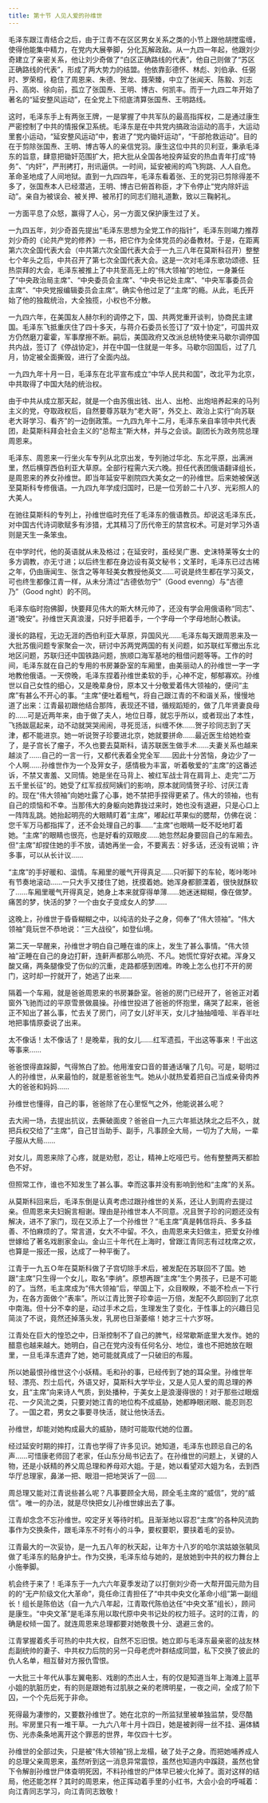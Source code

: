 ```yaml
---
title: 第十节 人见人爱的孙维世
---
```


毛泽东跟江青结合之后，由于江青不在区区男女关系之类的小节上跟他胡搅蛮缠，使得他能集中精力，在党内大展拳脚，分化瓦解政敌。从一九四一年起，他跟刘少奇建立了亲密关系，他让刘少奇做了“白区正确路线的代表”，他自己则做了“苏区正确路线的代表”，形成了两大势力的结盟。他依靠彭德怀、林彪、刘伯承、任弼时、罗荣桓，稳住了周恩来、朱德、贺龙、聂荣臻，中立了张闻天、陈毅、刘志丹、高岗、徐向前，孤立了张国焘、王明、博古、何凯丰。而于一九四二年开始了著名的“延安整风运动”，在全党上下彻底清算张国焘、王明路线。

这时，毛泽东手上有两张王牌，一是掌握了中共军队的最高指挥权，二是通过康生严密控制了中共的情报保卫系统。毛泽东是在中共党内搞政治运动的高手，大运动里套小运动，“延安整风运动”中，套进了“党内锄奸运动”，“干部抢救运动”。目的在于剪除张国焘、王明、博古等人的亲信党羽。康生这位中共的贝利亚，秉承毛泽东的旨意，肆意把锄奸范围扩大，把大批从全国各地投奔延安的热血青年打成“特务”、“内奸”，严刑拷打，刑讯逼供。一时间，延安被闹的鸡飞狗跳、人人自危。革命圣地成了人间地狱。直到一九四四年，毛泽东看着张、王的党羽已剪除得差不多了，张国焘本人已经潜逃，王明、博古已俯首称臣，才下令停止“党内除奸运动”。亲自为被误会、被关押、被吊打的同志们赔礼道歉，致以三鞠躬礼。

一方面平息了众怒，赢得了人心，另一方面又保护康生过了关。

一九四五年，刘少奇首先提出“毛泽东思想为全党工作的指针”，毛泽东则竭力推荐刘少奇的《论共产党的修养》一书，把它作为全体党员的必备教材。于是，在距离第六次全国代表大会（中共第六次全国代表大会于一九三八年在莫斯科召开）整整七个年头之后，中共召开了第七次全国代表大会。这是一次对毛泽东歌功颂德、狂热崇拜的大会，毛泽东被推上了中共至高无上的“伟大领袖”的地位，一身兼任了“中央政治局主席”、“中央委员会主席”、“中央书记处主席”、“中央军事委员会主席”、“中央党报编辑委员会主席”。确实令他过足了“主席”的瘾。从此，毛氏开始了他的独裁统治，大全独揽，小权也不分散。

一九四六年，在美国友人赫尔利的调停之下，国、共两党重开谈判，协商民主建国。毛泽东飞抵重庆住了四十多天，与蒋介石委员长签订了“双十协定”，可国共双方仍然磨刀霍霍，军事摩擦不断。嗣后，美国政府又改派总统特使来马歇尔调停国共内战，签订了《停战协定》，并在中国一住就是一年多。马歇尔回国后，过了几月，协定被全面撕毁，进行了全面内战。

一九四九年十月一日，毛泽东在北平宣布成立“中华人民共和国”，改北平为北京，中共取得了中国大陆的统治权。

由于中共从成立那天起，就是一个由苏俄出钱、出人、出枪、出炮培养起来的马列主义的党，夺取政权后，自然要尊苏联为“老大哥”，外交上、政治上实行“向苏联老大哥学习、看齐”的一边倒政策。一九四九年十二月，毛泽东亲自率领中共代表团，赴莫斯科拜会社会主义的“总帮主”斯大林，并与之会谈。副团长为政务院总理周恩来。

毛泽东、周恩来一行坐火车专列从北京出发，专列驰过华北、东北平原，出满洲里，然后横穿西伯利亚大草原。全部行程需六天六晚。担任代表团俄语翻译组长，是周恩来的养女孙维世。即当年延安平剧院四大美女之一的孙维世。后来她被保送至莫斯科专修俄语。一九四九年学成归国时，已是一位芳龄二十八岁、光彩照人的大美人。

在驰往莫斯科的专列上，孙维世临时充任了毛泽东的俄语教员。却说这毛泽东氏，对中国古代诗词歌赋多有涉猎，尤其精习了历代帝王的禁宫权术。可是对学习外语则是天生一条笨虫。

在中学时代，他的英语就从未及格过；在延安时，虽经吴广惠、史沫特莱等女士的多方调教，亦无寸进；以后终生都在身边设有英文秘书；文革时，毛泽东已过古稀之年，仍由唐闻生、张含之等年轻美女教授他英文……可说是终生都在学习英文，可也终生都像江青一样，从未分清过“古德依勿宁”（Good evenng）与“古德乃”（Good nght）的不同。

毛泽东临时抱佛脚，快要拜见伟大的斯大林元帅了，还没有学会用俄语称“同志”、道“晚安”。孙维世天真浪漫，只好手把着手，一个字母一个字母地耐心教读。

漫长的路程，无边无涯的西伯利亚大草原，异国风光……毛泽东每天跟周恩来及一大批苏俄问题专家聚会一次，研讨中苏两党两国的有关问题，如苏联红军撤出东北地区问题，苏联归还中国铁路问题，旅顺口海军基地的租借问题等等。工作的时间，毛泽东就在自己的专用的书房兼卧室的车厢里，由美丽动人的孙维世一字一字地教他俄语。一天傍晚，毛泽东捏着孙维世柔软的手，心神不定，郁郁寡欢。孙维世以自己女性的细心，又是晚辈身份，原本又十分敬爱着伟大领袖的，便问“主席”有甚么不开心的事。“主席”便吐着粗气，将自己跟江青的不和谐关系，慢慢地道了出来：江青最初跟他结合那阵，表现还不错，循规蹈矩的，做了几年贤妻良母的……可是近两年来，由于做了夫人，地位日尊，就忘乎所以，或者现出了本性，飞扬跋扈起来，动不动就哭哭闹闹，寻死觅活，纠缠不休……贺子珍同志到了天津，都不能进京。她一听说贺子珍要进北京，她就要拼命……最近医生给她检查了，是子宫长了瘤子，不久也要去莫斯科，请苏联医生做手术……夫妻关系也越来越淡了……自己的一言一行，又都代表着全党全军……因此十分苦恼，身边少了一个人啊……孙维世作为一个及笄女子，感情极为丰富，听着敬爱的“主席”的这番述诉，不禁又害羞、又同情。她是坐在马背上、被红军战士背在肩背上、走完“二万五千里长征”的。她受了红军叔叔阿姨们的影响，原本就同情贺子珍、讨厌江青的。现在“伟大领袖”向她吐露了心事，她不禁把手捏得更紧了。伟大的领袖，也有自己的烦恼和不幸。当那伟大的身躯向她靠拢过来时，她也没有退避，只是心口上一阵阵乱跳。她抬起明亮的大眼睛盯着“主席”，嘟起红苹果似的腮帮，仿佛在说：您千军万马都指挥了，还不会处理自己的事……“主席”也眼睛一眨不眨地盯着她。“主席”的眼睛也很亮，也是好看的双眼皮……她忽然起身要回自己的车厢去。但“主席”却捏住她的手不放，请她再坐一会，不要离去：好多话，还没有说嘛；许多事，可以从长计议……

“主席”的手好暖和、温情。车厢里的暖气开得真足……只听脚下的车轮，嘭咔嘭咔有节奏地滚动……一只大手又搂住了她，抚摸着她。她浑身都颤溧着，很快就酥软了……车厢里暖气开得真足，她身上本来就穿得单薄……她迷迷糊糊，像在做梦。痛苦的梦，快活的梦？一个由女子变成女人的梦……

这晚上，孙维世于昏昏糊糊之中，以纯洁的处子之身，伺奉了“伟大领袖”。“伟大领袖”竟玩世不恭地说：“三大战役”，如登仙境。

第二天一早醒来，孙维世才明白自己睡在谁的床上，发生了甚么事情。“伟大领袖”正睡在自己的身边打鼾，连鼾声都那么响亮、不凡。她慌忙穿好衣裙。浑身又酸又痛，两条腿像受了伤似的沉重，走路都感到困难。昨晚上怎么也打不开的房门，这时却一拧就开了，她逃了出来……

隔着一个车厢，就是爸爸周恩来的书房兼卧室。爸爸的房门已经开了，爸爸正对着窗外飞驰而过的平原雪景做晨操。孙维世投进了爸爸的怀抱里，痛哭了起来，爸爸正不知出了甚么事，忙去关了房门，问了女儿好半天，女儿才抽抽噎噎、半吞半吐地把事情原委说了出来。

太不像话！太不像话了！是晚辈，我的女儿……红军遗孤，干出这等事来！干出这等事来……

爸爸恨得直跺脚，气得煞白了脸。他用淮安口音的普通话嚷了几句。可是，聪明过人的孙维世，从来最怕的，就是惹爸爸生气。她从小就热爱着把自己当成亲骨肉养大的爸爸和妈妈……

孙维世也懂得，自己的事，爸爸除了在心里怄气之外，他能说甚么呢？

去大闹一场，去提出抗议，去撕破面皮？爸爸自一九三六年抵达陕北之后不久，就把兵权交给了“主席”，自己甘当助手、副手，凡事顾全大局，一切为了大局，一辈子服从大局……

对女儿，周恩来除了心疼，就是劝慰，忍让，精神上吃哑巴亏。他有整整两天都脸色不好。

但照常工作，谁也不知发生了甚么事。幸而这事并没有影响到他和“主席”的关系。

从莫斯科回来后，毛泽东倒是认真考虑过跟孙维世的关系，还让人到周府去提过亲。但周恩来夫妇婉言相谢。理由是孙维世本人不同意。况且贺子珍的问题还没有解决，进不了家门，现在又添上了一个孙维世？“毛主席”真是韩信将兵、多多益善、不怕麻烦的了。常言道，女大不中留。不久，由周恩来夫妇做主，把爱女孙维世嫁给了著名戏剧家金山。金山三十年代在上海时，曾跟江青同志有过枕席之欢，也算是一报还一报，达成了一种平衡了。

江青于一九五Ｏ年在莫斯科做了子宫切除手术后，被发配在苏联回不了国。她跟“主席”只生得一个女儿，取名“李纳”。原想再跟“主席”生个男孩子，已是不可能的了。当然，毛主席成为“伟大领袖”后，举国上下，众目睽睽，不能不检点一下行为，在各方面做个“表率”。所以江青比贺子珍幸运一万倍，发配不久即回到了北京中南海。但十分不幸的是，动过手术之后，生理发生了变化，于性事上的兴趣日见简淡了不说，竟然还掉落头发，乳房也日渐萎缩！她才三十六岁呀。

江青处在巨大的惶恐之中，日渐控制不了自己的脾气，经常歇斯底里大发作。她的醋意也越来越大。她明白，自己在党内没有任何名分、地位，谁也不把她放在眼里，一旦毛泽东遗弃了她，她可能就真成了一只破旧的布履。

所以她最恨孙维世这个小妖精。毛和孙的事，已经传到了她的耳朵里。孙维世年轻、漂亮、烈士后代，外语又好，莫斯科大学毕业，又是人见人爱的周总理的养女，且“主席”向来诗人气质，到处播种，于美女上是浪漫得很的！对于那些过眼烟花、一夕风流之类，只要对她江青的地位构不成威胁，她都睁眼闭眼、能忍则忍了。一国之君，男女之事要寻快活，就让他快活去。

孙维世，却能对她构成最大的威胁，随时可能取代她的位置。

经过延安时期的摔打，江青也学得了许多见识。她知道，毛泽东也顾忌自己的名声……可惜康老师回了老家，任山东分局书记去了。在孙维世的问题上，关键的人物，还是小妖精的养父周总理和养母邓大姐。于是，她以看望邓大姐为名，去到西华厅总理家，鼻涕一把、眼泪一把地哭诉了一回……

周总理又能对江青说些甚么呢？凡事要顾全大局，顾全毛主席的“威信”，党的“威信”。唯一的办法，就是尽快把女儿孙维世嫁出去了事。

江青却念念不忘孙维世。咬定牙关等待时机。且渐渐地以容忍“主席”的各种风流韵事作为交换条件，跟毛泽东不时有小的斗争，要权要职，要挟着毛的妥协。

江青最大的一次妥协，是一九五八年的秋天起，让年方十八岁的哈尔滨姑娘张毓凤做了毛泽东的贴身护士。作为交换，毛泽东给与她的，是放她到中共的权力舞台上小施拳脚。

机会终于来了！毛泽东于一九六六年夏季发动了以打倒刘少奇一大帮开国元勋为目的的“无产阶级文化大革命”，竟任命江青担任了“中共中央文化革命小组”第一副组长！组长是陈伯达（自一九六八年起，江青取代陈伯达任“中央文革”组长），顾问是康生。“中央文革”是毛泽东用以取代原中央书记处的权力班子。这时的江青，的确是权倾一国了。就连周恩来总理都要对她敬畏十分、退避三舍的。

江青掌握着炙手可热的中共大权，自然不忘旧恨。她立即与毛泽东最亲密的战友林彪副统帅的妻子、中共权力后院的另一只母老虎叶群结成同盟，私下交换了彼此的仇人名单，相互替对方报仇雪恨。

一大批三十年代从事左翼电影、戏剧的杰出人士，有的仅是知道当年上海滩上蓝苹小姐的肮脏历史，有的则是跟她有过肌肤之亲的老牌明星，一夜之间，全成了阶下囚，一个个先后死于非命。

死得最为凄惨的，又要数孙维世了。她在北京的一所监狱里被单独监禁，受尽酷刑。牢房里只有一堆干草。一九六八年十月十四日，她是被剥得一丝不挂、遍体鳞伤、光赤条条地离开这个罪恶的世界，年仅四十七岁。

孙维世的全部过失，只是被“伟大领袖”拐上龙榻，破了处子之身。而把她哺养成人的总理父亲周恩来，虽然听到这一消息异常震惊，虽然也知道内中蹊跷，虽然也曾下令解剖孙维世尸体查明死因，不料孙维世的尸体早已被火化掉了。面对这样的结局，他还能怎样？其时的周恩来，他正挥动着手里的小红书，大会小会的呼喊着：向江青同志学习，向江青同志致敬！
